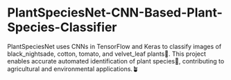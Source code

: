 # PlantSpeciesNet-CNN-Based-Plant-Species-Classifier
PlantSpeciesNet uses CNNs in TensorFlow and Keras to classify images of black_nightsade, cotton, tomato, and velvet_leaf plants🌿. This project enables accurate automated identification of plant species🌱, contributing to agricultural and environmental applications.🪴
